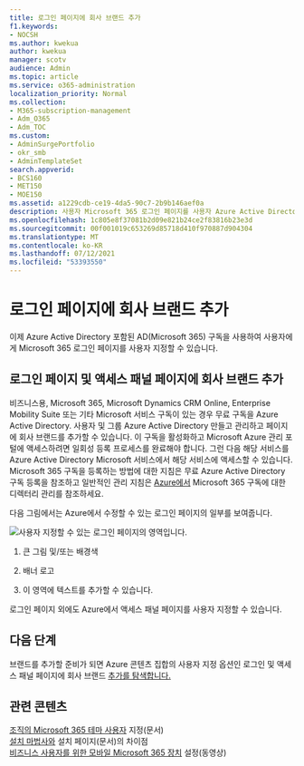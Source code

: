 ```yaml
---
title: 로그인 페이지에 회사 브랜드 추가
f1.keywords:
- NOCSH
ms.author: kwekua
author: kwekua
manager: scotv
audience: Admin
ms.topic: article
ms.service: o365-administration
localization_priority: Normal
ms.collection:
- M365-subscription-management
- Adm_O365
- Adm_TOC
ms.custom:
- AdminSurgePortfolio
- okr_smb
- AdminTemplateSet
search.appverid:
- BCS160
- MET150
- MOE150
ms.assetid: a1229cdb-ce19-4da5-90c7-2b9b146aef0a
description: 사용자 Microsoft 365 로그인 페이지를 사용자 Azure Active Directory. 로그인 페이지에 그림, 로고 및 텍스트를 추가할 수 있습니다.
ms.openlocfilehash: 1c805e8f37081b2d09e821b24ce2f83816b23e3d
ms.sourcegitcommit: 00f001019c653269d85718d410f970887d904304
ms.translationtype: MT
ms.contentlocale: ko-KR
ms.lasthandoff: 07/12/2021
ms.locfileid: "53393550"
---
```

# <a name="add-your-company-branding-to-the-sign-in-page"></a>로그인 페이지에 회사 브랜드 추가

 이제 Azure Active Directory 포함된 AD(Microsoft 365) 구독을 사용하여 사용자에게 Microsoft 365 로그인 페이지를 사용자 지정할 수 있습니다. 
  
## <a name="add-company-branding-to-your-sign-in-page-and-access-panel-pages"></a>로그인 페이지 및 액세스 패널 페이지에 회사 브랜드 추가

비즈니스용, Microsoft 365, Microsoft Dynamics CRM Online, Enterprise Mobility Suite 또는 기타 Microsoft 서비스 구독이 있는 경우 무료 구독을 Azure Active Directory. 사용자 및 그룹 Azure Active Directory 만들고 관리하고 페이지에 회사 브랜드를 추가할 수 있습니다. 이 구독을 활성화하고 Microsoft Azure 관리 포털에 액세스하려면 일회성 등록 프로세스를 완료해야 합니다. 그런 다음 해당 서비스를 Azure Active Directory Microsoft 서비스에서 해당 서비스에 액세스할 수 있습니다. Microsoft 365 구독을 등록하는 방법에 대한 지침은 무료 Azure Active Directory 구독 등록을 참조하고 일반적인 관리 지침은 [Azure에서](/azure/active-directory/fundamentals/active-directory-how-subscriptions-associated-directory) Microsoft 365 구독에 대한 디렉터리 관리를 참조하세요. [](../../compliance/use-your-free-azure-ad-subscription-in-office-365.md) 
  
다음 그림에서는 Azure에서 수정할 수 있는 로그인 페이지의 일부를 보여줍니다.
  
![사용자 지정할 수 있는 로그인 페이지의 영역입니다.](../../media/screenshotbranding.png)
  
1. 큰 그림 및/또는 배경색
    
2. 배너 로고
    
3. 이 영역에 텍스트를 추가할 수 있습니다.
    
로그인 페이지 외에도 Azure에서 액세스 패널 페이지를 사용자 지정할 수 있습니다.
  
## <a name="next-steps"></a>다음 단계

브랜드를 추가할 준비가 되면 Azure 콘텐츠 집합의 사용자 지정 옵션인 로그인 및 액세스 패널 페이지에 회사 브랜드 [추가를 탐색합니다.](/azure/active-directory/fundamentals/customize-branding)

## <a name="related-content"></a>관련 콘텐츠

[조직의 Microsoft 365 테마 사용자](customize-your-organization-theme.md) 지정(문서)\
[설치 마법사와](o365-setup-wizard-and-setup-page.md) 설치 페이지(문서)의 차이점\
[비즈니스 사용자를 위한 모바일 Microsoft 365 장치](../../business/set-up-mobile-devices.md) 설정(동영상)